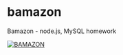# bamazon
Bamazon - node.js, MySQL homework

[![BAMAZON](http://img.youtube.com/vi/https://www.youtube.com/watch?v=Mb1UAxdta1A&feature=youtu.be/0.jpg)](http://www.youtube.com/watch?v=https://www.youtube.com/watch?v=Mb1UAxdta1A&feature=youtu.be)

